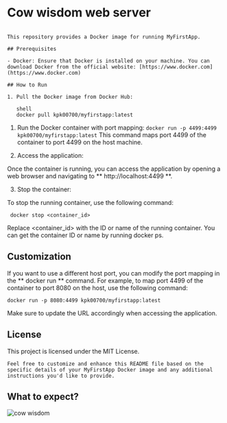 # Cow wisdom web server

``` # MyFirstApp Docker Image

This repository provides a Docker image for running MyFirstApp.

## Prerequisites

- Docker: Ensure that Docker is installed on your machine. You can download Docker from the official website: [https://www.docker.com](https://www.docker.com)

## How to Run

1. Pull the Docker image from Docker Hub:

   shell
   docker pull kpk00700/myfirstapp:latest
```
   
 1. Run the Docker container with port mapping:
 ``` docker run -p 4499:4499 kpk00700/myfirstapp:latest ```
 This command maps port 4499 of the container to port 4499 on the host machine.

2. Access the application:

Once the container is running, you can access the application by opening a web browser and navigating to ** http://localhost:4499 **.

3. Stop the container:

To stop the running container, use the following command:

``` docker stop <container_id>```

Replace <container_id> with the ID or name of the running container. You can get the container ID or name by running docker ps.

## Customization
If you want to use a different host port, you can modify the port mapping in the ** docker run ** command. For example, to map port 4499 of the container to port 8080 on the host, use the following command:

``` docker run -p 8080:4499 kpk00700/myfirstapp:latest ```

Make sure to update the URL accordingly when accessing the application.


## License
This project is licensed under the MIT License.

``` 
Feel free to customize and enhance this README file based on the specific details of your MyFirstApp Docker image and any additional instructions you'd like to provide.
 ```

## What to expect?
![cow wisdom](https://user-images.githubusercontent.com/9133227/225524281-e81a6673-5550-4db0-9bd0-63f9bbc7c2bc.png)
